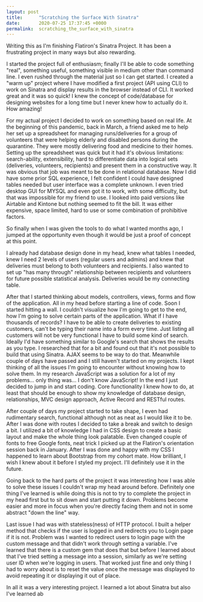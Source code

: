 ```yaml
---
layout: post
title:      "Scratching the Surface With Sinatra"
date:       2020-07-25 17:37:45 +0000
permalink:  scratching_the_surface_with_sinatra
---
```



Writing this as I'm finishing Flatiron's Sinatra Project. It has been a frustrating project in many ways but also rewarding. 

I started the project full of enthusiasm; finally I'll be able to code something "real", something useful, something visible in medium other than command line. I even rushed through the material just so I can get started. I created a "warm up" project where I have modified a first project (API using CLI) to work on Sinatra and display results in the browser instead of CLI. It worked great and it was so quick! I knew the concept of code/database for designing websites for a long time but I never knew how to actually do it. How amazing!

For my actual project I decided to work on something based on real life. At the beginning of this pandemic, back in March, a friend asked me to help her set up a spreadsheet for managing runs/deliveries for a group of volunteers that were helping elderly and disabled persons during the quarantine. They were mostly delivering food and medicine to their homes. Setting up the spreadsheet was quick but it had it's obvious limitations: search-ability, extensibility, hard to differentiate data into logical sets (deliveries, volunteers, recipients) and present them in a constructive way. It was obvious that job was meant to be done in relational database. Now I did have some prior SQL experience, I felt confident I could have designed tables needed but user interface was a complete unknown. I even tried desktop GUI for MYSQL and even got it to work, with some difficulty, but that was impossible for my friend to use. I looked into paid versions like Airtable and Kintone but nothing seemed to fit the bill. It was either expensive, space limited, hard to use or some combination of prohibitive factors. 

So finally when I was given the tools to do what I wanted months ago, I jumped at the opportunity even though it would be just a proof of concept at this point. 

I already had database design done in my head, knew what tables I needed, knew I need 2 levels of users (regular users and admins) and knew that deliveries must belong to both volunteers and recipients. I also wanted to set up "has many through" relationship between recipients and volunteers for future possible statistical analysis. Deliveries would be my connecting table.

After that I started thinking about models, controllers, views, forms and flow of the application. All in my head before starting a line of code. Soon I started hitting a wall. I couldn't visualize how I'm going to get to the end, how I'm going to solve certain parts of the application. What if I have thousands of records? I have to be able to create deliveries to existing customers, can't be typing their name into a form every time. Just listing all customers will not be very functional I have to build some kind of search. Ideally I'd have something similar to Google's search that shows the results as you type. I researched that for a bit and found out that it's not possible to build that using Sinatra. AJAX seems to be way to do that. Meanwhile couple of days have passed and I still haven't started on my projects. I kept thinking of all the issues I'm going to encounter without knowing how to solve them. In my research JavaScript was a solution for a lot of my problems... only thing was... I don't know JavaScript! In the end I just decided to jump in and start coding. Core functionality I knew how to do, at least that should be enough to show my knowledge of database design, relationships, MVC design approach, Active Record and RESTful routes. 

After couple of days my project started to take shape, I even had rudimentary search, functional although not as neat as I would like it to be. After I was done with routes I decided to take a break and switch to design a bit. I utilized a bit of knowledge I had in CSS design to create a basic layout and make the whole thing look palatable. Even changed couple of fonts to free Google fonts, neat trick I picked up at the Flatiron's orientation session back in January. After I was done and happy with my CSS I happened to learn about Bootstrap from my cohort mate. How brilliant, I wish I knew about it before I styled my project. I'll definitely use it in the future. 

Going back to the hard parts of the project it was interesting how I was able to solve these issues I couldn't wrap my head around before. Definitely one thing I've learned is while doing this is not to try to complete the project in my head first but to sit down and start putting it down. Problems become easier and more in focus when you're directly facing them and not in some abstract "down the line" way. 

Last issue I had was with stateless(ness) of HTTP protocol. I built a helper method that checks if the user is logged in and redirects you to Login page if it is not. Problem was I wanted to redirect users to login page with the custom message and that didn't work through setting a variable. I've learned that there is a custom gem that does that but before I learned about that I've tried setting a message into a session, similarly as we're setting user ID when we're logging in users. That worked just fine and only thing I had to worry about is to reset the value once the message was displayed to avoid repeating it or displaying it out of place. 

In all it was a very interesting project. I learned a lot about Sinatra but also I've learned ab
